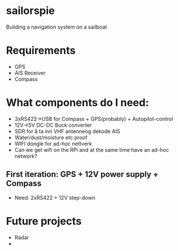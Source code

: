 # sailorspie
Building a navigation system on a sailboat

# Requirements
- GPS
- AIS Receiver
- Compass

# What components do I need:
- 3xRS422->USB for Compass + GPS(probably) + Autopilot-control
- 12V->5V DC-DC Buck converter
- SDR for å ta inn VHF antenneog dekode AIS
- Water/dust/moisture etc proof 
- WIFI dongle for ad-hoc nettverk
- Can we get wifi on the RPi and at the same time have an ad-hoc network?

## First iteration: GPS + 12V power supply + Compass 
- Need: 2xRS422 + 12V step-down 





# Future projects
- Radar
- 


